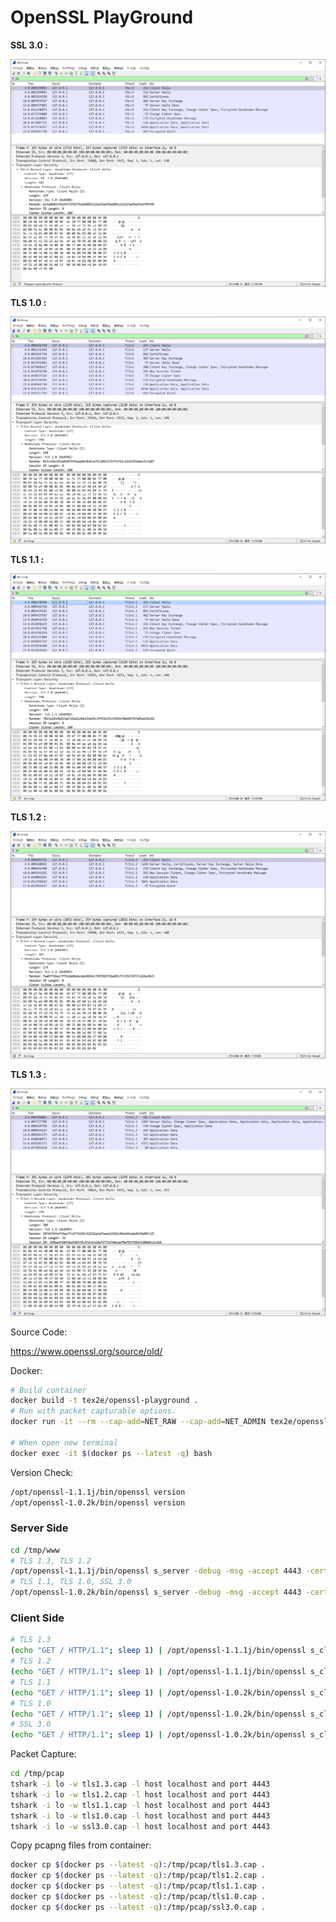 
# OpenSSL PlayGround

**SSL 3.0 :**

![ssl3.0 wireshark](./img/ssl3.0.png)

**TLS 1.0 :**

![tls1.0 wireshark](./img/tls1.0.png)

**TLS 1.1 :**

![tls1.1 wireshark](./img/tls1.1.png)

**TLS 1.2 :**

![tls1.2 wireshark](./img/tls1.2.png)

**TLS 1.3 :**

![tls1.3 wireshark](./img/tls1.3.png)


Source Code:

https://www.openssl.org/source/old/


Docker:
```bash
# Build container
docker build -t tex2e/openssl-playground .
# Run with packet capturable options.
docker run -it --rm --cap-add=NET_RAW --cap-add=NET_ADMIN tex2e/openssl-playground bash

# When open new terminal
docker exec -it $(docker ps --latest -q) bash
```

Version Check:
```bash
/opt/openssl-1.1.1j/bin/openssl version
/opt/openssl-1.0.2k/bin/openssl version
```

### Server Side
```bash
cd /tmp/www
# TLS 1.3, TLS 1.2
/opt/openssl-1.1.1j/bin/openssl s_server -debug -msg -accept 4443 -cert /etc/ssl/certs/server.crt -key /etc/ssl/private/server.key -www
# TLS 1.1, TLS 1.0, SSL 3.0
/opt/openssl-1.0.2k/bin/openssl s_server -debug -msg -accept 4443 -cert /etc/ssl/certs/server.crt -key /etc/ssl/private/server.key -www
```

### Client Side
```bash
# TLS 1.3
(echo "GET / HTTP/1.1"; sleep 1) | /opt/openssl-1.1.1j/bin/openssl s_client -tls1_3 -connect localhost:4443
# TLS 1.2
(echo "GET / HTTP/1.1"; sleep 1) | /opt/openssl-1.1.1j/bin/openssl s_client -tls1_2 -connect localhost:4443
# TLS 1.1
(echo "GET / HTTP/1.1"; sleep 1) | /opt/openssl-1.0.2k/bin/openssl s_client -tls1_1 -connect localhost:4443
# TLS 1.0
(echo "GET / HTTP/1.1"; sleep 1) | /opt/openssl-1.0.2k/bin/openssl s_client -tls1 -connect localhost:4443
# SSL 3.0
(echo "GET / HTTP/1.1"; sleep 1) | /opt/openssl-1.0.2k/bin/openssl s_client -ssl3 -connect localhost:4443
```

Packet Capture:
```bash
cd /tmp/pcap
tshark -i lo -w tls1.3.cap -l host localhost and port 4443
tshark -i lo -w tls1.2.cap -l host localhost and port 4443
tshark -i lo -w tls1.1.cap -l host localhost and port 4443
tshark -i lo -w tls1.0.cap -l host localhost and port 4443
tshark -i lo -w ssl3.0.cap -l host localhost and port 4443
```

Copy pcapng files from container:
```bash
docker cp $(docker ps --latest -q):/tmp/pcap/tls1.3.cap .
docker cp $(docker ps --latest -q):/tmp/pcap/tls1.2.cap .
docker cp $(docker ps --latest -q):/tmp/pcap/tls1.1.cap .
docker cp $(docker ps --latest -q):/tmp/pcap/tls1.0.cap .
docker cp $(docker ps --latest -q):/tmp/pcap/ssl3.0.cap .
```


